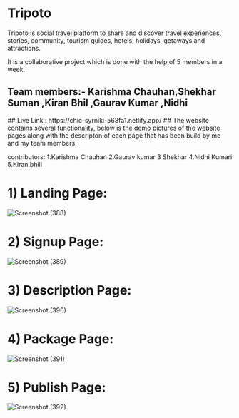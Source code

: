 # Tripoto
Tripoto is social travel platform to share and discover travel experiences, stories, community, tourism guides, hotels, holidays, getaways and attractions.

It is a collaborative project which is done with the help of 5 members in a week.
<h2>Team members:- Karishma Chauhan,Shekhar Suman ,Kiran Bhil ,Gaurav Kumar ,Nidhi</h2> 
## Live Link :  https://chic-syrniki-568fa1.netlify.app/
## The website contains several functionality, below is the demo pictures of the website pages along with the descripton of each page that has been build by me and my team members.


contributors:
1.Karishma Chauhan 
2.Gaurav kumar
3 Shekhar
4.Nidhi Kumari
5.Kiran bhill


# 1) Landing Page:
![Screenshot (388)](https://user-images.githubusercontent.com/101395093/208605136-be0767fe-2339-4d70-a051-11e9fabe11af.png)

# 2) Signup Page:
![Screenshot (389)](https://user-images.githubusercontent.com/101395093/208604052-11e65efc-e868-4a7e-8c35-d20c52120e90.png)
# 3) Description Page:
![Screenshot (390)](https://user-images.githubusercontent.com/101395093/208604082-17712625-e212-47d4-a32c-60f26214ba90.png)
# 4) Package Page:
![Screenshot (391)](https://user-images.githubusercontent.com/101395093/208604099-71334d74-f43f-4b75-8f6f-25cf191674ba.png)
# 5) Publish Page:
![Screenshot (392)](https://user-images.githubusercontent.com/101395093/208604113-f958ab74-486b-4561-86cf-d3d34170b960.png)
